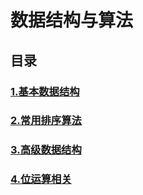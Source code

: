 # 数据结构与算法

## 目录

### [1.基本数据结构](./1.基本数据结构/README.md)

### [2.常用排序算法](./2.常用排序算法/README.md)

### [3.高级数据结构](./3.高级数据结构/README.md)

### [4.位运算相关](./4.位运算相关/README.md)


